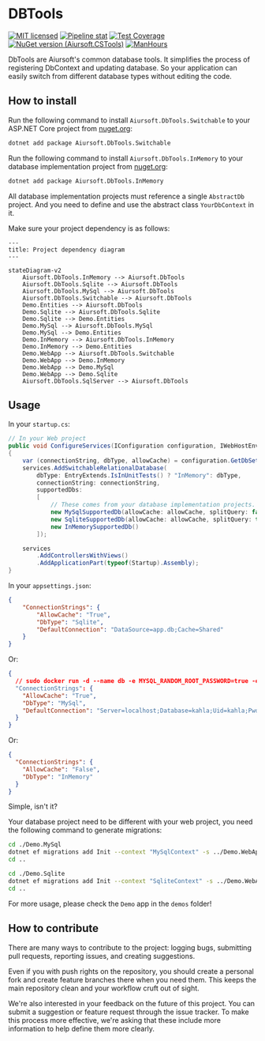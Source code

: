 # DBTools

[![MIT licensed](https://img.shields.io/badge/license-MIT-blue.svg)](https://gitlab.aiursoft.cn/aiursoft/DbTools/-/blob/master/LICENSE)
[![Pipeline stat](https://gitlab.aiursoft.cn/aiursoft/DbTools/badges/master/pipeline.svg)](https://gitlab.aiursoft.cn/aiursoft/DbTools/-/pipelines)
[![Test Coverage](https://gitlab.aiursoft.cn/aiursoft/DbTools/badges/master/coverage.svg)](https://gitlab.aiursoft.cn/aiursoft/DbTools/-/pipelines)
[![NuGet version (Aiursoft.CSTools)](https://img.shields.io/nuget/v/Aiursoft.DbTools.svg)](https://www.nuget.org/packages/Aiursoft.DbTools/)
[![ManHours](https://manhours.aiursoft.cn/r/gitlab.aiursoft.cn/aiursoft/dbtools.svg)](https://gitlab.aiursoft.cn/aiursoft/dbtools/-/commits/master?ref_type=heads)

DbTools are Aiursoft's common database tools. It simplifies the process of registering DbContext and updating database. So your application can easily switch from different database types without editing the code.

## How to install

Run the following command to install `Aiursoft.DbTools.Switchable` to your ASP.NET Core project from [nuget.org](https://www.nuget.org/packages/Aiursoft.DbTools.Switchable/):

```bash
dotnet add package Aiursoft.DbTools.Switchable
```

Run the following command to install `Aiursoft.DbTools.InMemory` to your database implementation project from [nuget.org](https://www.nuget.org/packages/Aiursoft.DbTools.InMemory/):

```bash
dotnet add package Aiursoft.DbTools.InMemory
```

All database implementation projects must reference a single `AbstractDb` project. And you need to define and use the abstract class `YourDbContext` in it.

Make sure your project dependency is as follows:

```mermaid
---
title: Project dependency diagram
---

stateDiagram-v2
    Aiursoft.DbTools.InMemory --> Aiursoft.DbTools
    Aiursoft.DbTools.Sqlite --> Aiursoft.DbTools
    Aiursoft.DbTools.MySql --> Aiursoft.DbTools
    Aiursoft.DbTools.Switchable --> Aiursoft.DbTools
    Demo.Entities --> Aiursoft.DbTools
    Demo.Sqlite --> Aiursoft.DbTools.Sqlite
    Demo.Sqlite --> Demo.Entities
    Demo.MySql --> Aiursoft.DbTools.MySql
    Demo.MySql --> Demo.Entities
    Demo.InMemory --> Aiursoft.DbTools.InMemory
    Demo.InMemory --> Demo.Entities
    Demo.WebApp --> Aiursoft.DbTools.Switchable
    Demo.WebApp --> Demo.InMemory
    Demo.WebApp --> Demo.MySql
    Demo.WebApp --> Demo.Sqlite
    Aiursoft.DbTools.SqlServer --> Aiursoft.DbTools
```

## Usage

In your `startup.cs`:

```csharp
// In your Web project
public void ConfigureServices(IConfiguration configuration, IWebHostEnvironment environment, IServiceCollection services)
{
    var (connectionString, dbType, allowCache) = configuration.GetDbSettings();
    services.AddSwitchableRelationalDatabase(
        dbType: EntryExtends.IsInUnitTests() ? "InMemory": dbType,
        connectionString: connectionString,
        supportedDbs:
        [
            // These comes from your database implementation projects.
            new MySqlSupportedDb(allowCache: allowCache, splitQuery: false),
            new SqliteSupportedDb(allowCache: allowCache, splitQuery: true),
            new InMemorySupportedDb()
        ]);

    services
        .AddControllersWithViews()
        .AddApplicationPart(typeof(Startup).Assembly);
}
```

In your `appsettings.json`:

```json
{
    "ConnectionStrings": {
        "AllowCache": "True",
        "DbType": "Sqlite",
        "DefaultConnection": "DataSource=app.db;Cache=Shared"
    }
}

```

Or:

```json
{
  // sudo docker run -d --name db -e MYSQL_RANDOM_ROOT_PASSWORD=true -e MYSQL_DATABASE=kahla -e MYSQL_USER=kahla -e MYSQL_PASSWORD=kahla_password -p 3306:3306 hub.aiursoft.cn/mysql
  "ConnectionStrings": {
    "AllowCache": "True",
    "DbType": "MySql",
    "DefaultConnection": "Server=localhost;Database=kahla;Uid=kahla;Pwd=kahla_password;"
  }
}
```

Or:

```json
{
  "ConnectionStrings": {
    "AllowCache": "False",
    "DbType": "InMemory"
  }
}
```

Simple, isn't it?

Your database project need to be different with your web project, you need the following command to generate migrations:

```bash
cd ./Demo.MySql
dotnet ef migrations add Init --context "MySqlContext" -s ../Demo.WebApp/Demo.WebApp.csproj
cd ..

cd ./Demo.Sqlite
dotnet ef migrations add Init --context "SqliteContext" -s ../Demo.WebApp/Demo.WebApp.csproj
cd ..
```

For more usage, please check the `Demo` app in the `demos` folder!

## How to contribute

There are many ways to contribute to the project: logging bugs, submitting pull requests, reporting issues, and creating suggestions.

Even if you with push rights on the repository, you should create a personal fork and create feature branches there when you need them. This keeps the main repository clean and your workflow cruft out of sight.

We're also interested in your feedback on the future of this project. You can submit a suggestion or feature request through the issue tracker. To make this process more effective, we're asking that these include more information to help define them more clearly.
